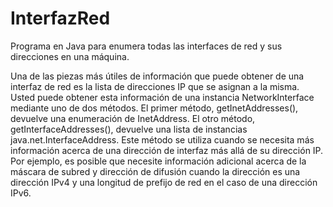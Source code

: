 # InterfazRed
Programa en Java para enumera todas las interfaces de red y sus direcciones en una máquina.

Una de las piezas más útiles de información que puede obtener de una interfaz de red es la lista de direcciones IP que se
asignan a la misma. Usted puede obtener esta información de una instancia NetworkInterface mediante uno de dos métodos. El 
primer método, getInetAddresses(), devuelve una enumeración de InetAddress. El otro método, getInterfaceAddresses(), devuelve
una lista de instancias java.net.InterfaceAddress. Este método se utiliza cuando se necesita más información acerca de una 
dirección de interfaz más allá de su dirección IP. Por ejemplo, es posible que necesite información adicional acerca de la 
máscara de subred y dirección de difusión cuando la dirección es una dirección IPv4 y una longitud de prefijo de red en el 
caso de una dirección IPv6.
